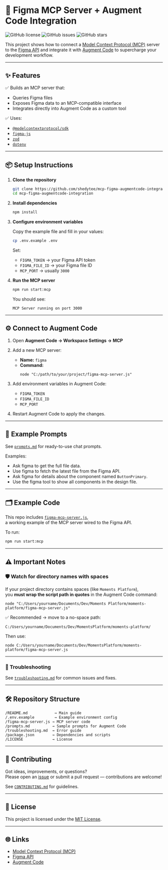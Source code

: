 # 🚀 Figma MCP Server + Augment Code Integration

![GitHub license](https://img.shields.io/github/license/shedytee/mcp-figma-augmentcode-integration)
![GitHub issues](https://img.shields.io/github/issues/shedytee/mcp-figma-augmentcode-integration)
![GitHub stars](https://img.shields.io/github/stars/shedytee/mcp-figma-augmentcode-integration?style=social)

This project shows how to connect a [Model Context Protocol (MCP)](https://modelcontextprotocol.io) server to the [Figma API](https://www.figma.com/developers/api) and integrate it with [Augment Code](https://www.augmentcode.com/) to supercharge your development workflow.

---

## ✨ Features

✅ Builds an MCP server that:
- Queries Figma files  
- Exposes Figma data to an MCP-compatible interface  
- Integrates directly into Augment Code as a custom tool

✅ Uses:
- [`@modelcontextprotocol/sdk`](https://github.com/modelcontextprotocol/typescript-sdk)  
- [`figma-js`](https://github.com/jongold/figma-js)  
- [`zod`](https://github.com/colinhacks/zod)  
- [`dotenv`](https://github.com/motdotla/dotenv)

---

## 📦 Setup Instructions

1. **Clone the repository**

   ```bash
   git clone https://github.com/shedytee/mcp-figma-augmentcode-integration.git
   cd mcp-figma-augmentcode-integration
   ```

2. **Install dependencies**

   ```bash
   npm install
   ```

3. **Configure environment variables**

   Copy the example file and fill in your values:

   ```bash
   cp .env.example .env
   ```

   Set:
   - `FIGMA_TOKEN` → your Figma API token  
   - `FIGMA_FILE_ID` → your Figma file ID  
   - `MCP_PORT` → usually `3000`

4. **Run the MCP server**

   ```bash
   npm run start:mcp
   ```

   You should see:
   ```
   MCP Server running on port 3000
   ```

---

## ⚙️ Connect to Augment Code

1. Open **Augment Code → Workspace Settings → MCP**  
2. Add a new MCP server:
   - **Name:** `figma`
   - **Command:**  
     ```
     node "C:/path/to/your/project/figma-mcp-server.js"
     ```

3. Add environment variables in Augment Code:
   - `FIGMA_TOKEN`
   - `FIGMA_FILE_ID`
   - `MCP_PORT`

4. Restart Augment Code to apply the changes.

---

## 💬 Example Prompts

See [`prompts.md`](./prompts.md) for ready-to-use chat prompts.

Examples:
- Ask figma to get the full file data.
- Use figma to fetch the latest file from the Figma API.
- Ask figma for details about the component named `ButtonPrimary`.
- Use the figma tool to show all components in the design file.

---

## 🗂 Example Code

This repo includes [`figma-mcp-server.js`](./figma-mcp-server.js),  
a working example of the MCP server wired to the Figma API.

To run:
```bash
npm run start:mcp
```

---

## ⚠ Important Notes

### 🛡️ Watch for directory names with spaces

If your project directory contains spaces (like `Moments Platform`),  
you **must wrap the script path in quotes** in the Augment Code command:
```
node "C:/Users/yourname/Documents/Dev/Moments Platform/moments-platform/figma-mcp-server.js"
```

✅ Recommended → move to a no-space path:
```
C:/Users/yourname/Documents/Dev/MomentsPlatform/moments-platform/
```

Then use:
```
node C:/Users/yourname/Documents/Dev/MomentsPlatform/moments-platform/figma-mcp-server.js
```

---

### 🔧 Troubleshooting

See [`troubleshooting.md`](./troubleshooting.md) for common issues and fixes.

---

## 🛠 Repository Structure

```
/README.md            → Main guide  
/.env.example         → Example environment config  
/figma-mcp-server.js → MCP server code  
/prompts.md          → Sample prompts for Augment Code  
/troubleshooting.md  → Error guide  
/package.json        → Dependencies and scripts  
/LICENSE             → License
```

---

## 🤝 Contributing

Got ideas, improvements, or questions?  
Please open an [issue](https://github.com/shedytee/mcp-figma-augmentcode-integration/issues) or submit a pull request — contributions are welcome!

See [`CONTRIBUTING.md`](./CONTRIBUTING.md) for guidelines.

---

## 📄 License

This project is licensed under the [MIT License](./LICENSE).

---

## 🌐 Links

- [Model Context Protocol (MCP)](https://modelcontextprotocol.io)  
- [Figma API](https://www.figma.com/developers/api)  
- [Augment Code](https://www.augmentcode.com/)
